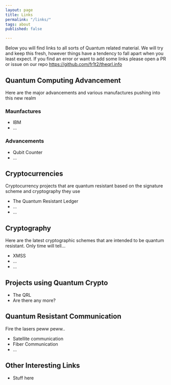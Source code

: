 ```yaml
---
layout: page
title: Links
permalink: "/links/"
tags: about
published: false

---
```

Below you will find links to all sorts of Quantum related material. We will try and keep this fresh, however things have a tendency to fall apart when you least expect. If you find an error or want to add some links please open a PR or issue on our repo https://github.com/fr1t2/theqrl.info

## Quantum Computing Advancement

Here are the major advancements and various manufactures pushing into this new realm

### Maunfactures

* IBM
* ...

### Advancements

* Qubit Counter
* ...

## Cryptocurrencies

Cryptocurrency projects that are quantum resistant based on the signature scheme and cryptography they use

* The Quantum Resistant Ledger
* ...
* ...

## Cryptography

Here are the latest cryptographic schemes that are intended to be quantum resistant. Only time will tell...

* XMSS
* ...
* ...

## Projects using Quantum Crypto

* The QRL
* Are there any more?

## Quantum Resistant Communication

Fire the lasers peww peww..

* Satellite communication
* Fiber Communication
* ...

## Other Interesting Links

* Stuff here